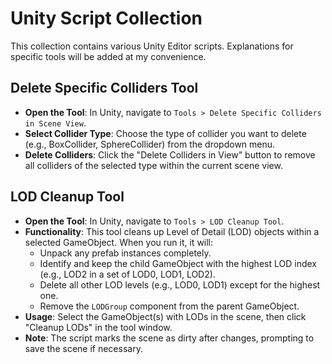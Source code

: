 # Unity Script Collection

This collection contains various Unity Editor scripts. Explanations for specific tools will be added at my convenience.

## Delete Specific Colliders Tool

- **Open the Tool**: In Unity, navigate to `Tools > Delete Specific Colliders in Scene View`.
- **Select Collider Type**: Choose the type of collider you want to delete (e.g., BoxCollider, SphereCollider) from the dropdown menu.
- **Delete Colliders**: Click the "Delete Colliders in View" button to remove all colliders of the selected type within the current scene view.

## LOD Cleanup Tool

- **Open the Tool**: In Unity, navigate to `Tools > LOD Cleanup Tool`.
- **Functionality**: This tool cleans up Level of Detail (LOD) objects within a selected GameObject. When you run it, it will:
  - Unpack any prefab instances completely.
  - Identify and keep the child GameObject with the highest LOD index (e.g., LOD2 in a set of LOD0, LOD1, LOD2).
  - Delete all other LOD levels (e.g., LOD0, LOD1) except for the highest one.
  - Remove the `LODGroup` component from the parent GameObject.
- **Usage**: Select the GameObject(s) with LODs in the scene, then click "Cleanup LODs" in the tool window.
- **Note**: The script marks the scene as dirty after changes, prompting to save the scene if necessary.

